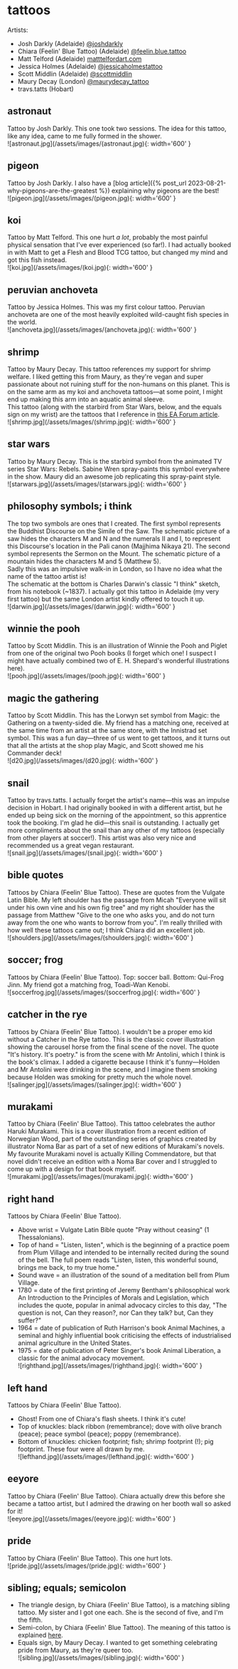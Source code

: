 # tattoos  
Artists:  
- Josh Darkly (Adelaide) [@joshdarkly](https://www.instagram.com/joshdarkly/?hl=en)  
- Chiara (Feelin' Blue Tattoo) (Adelaide) [@feelin.blue.tattoo](https://www.instagram.com/feelin.blue.tattoo/)  
- Matt Telford (Adelaide) [matttelfordart.com](https://www.matttelfordart.com/)  
- Jessica Holmes (Adelaide) [@jessicaholmestattoo](https://www.instagram.com/jessicaholmestattoo/?hl=en)  
- Scott Middlin (Adelaide) [@scottmiddlin](https://www.instagram.com/scottmiddlin/?hl=en)  
- Maury Decay (London) [@maurydecay_tattoo](https://www.instagram.com/maurydecay_tattoos/?hl=en)  
- travs.tatts (Hobart)  

## astronaut  
Tattoo by Josh Darkly. This one took two sessions. The idea for this tattoo, like any idea, came to me fully formed in the shower.  
![astronaut.jpg](/assets/images/(astronaut.jpg){: width='600' }  

## pigeon  
Tattoo by Josh Darkly. I also have a [blog article]({% post_url 2023-08-21-why-pigeons-are-the-greatest %}) explaining why pigeons are the best!  
![pigeon.jpg](/assets/images/(pigeon.jpg){: width='600' }  

## koi  
Tattoo by Matt Telford. This one hurt *a lot*, probably the most painful physical sensation that I've ever experienced (so far!). I had actually booked in with Matt to get a Flesh and Blood TCG tattoo, but changed my mind and got this fish instead.  
![koi.jpg](/assets/images/(koi.jpg){: width='600' }  

## peruvian anchoveta  
Tattoo by Jessica Holmes. This was my first colour tattoo. Peruvian anchoveta are one of the most heavily exploited wild-caught fish species in the world.  
![anchoveta.jpg](/assets/images/(anchoveta.jpg){: width='600' }  

## shrimp  
Tattoo by Maury Decay. This tattoo references my support for shrimp welfare. I liked getting this from Maury, as they're vegan and super passionate about not ruining stuff for the non-humans on this planet. This is on the same arm as my koi and anchoveta tattoos—at some point, I might end up making this arm into an aquatic animal sleeve.  
This tattoo (along with the starbird from Star Wars, below, and the equals sign on my wrist) are the tattoos that I reference in [this EA Forum article](https://forum.effectivealtruism.org/posts/xtcgsLA2G8bn8vj99/reminding-myself-just-how-awful-pain-can-get-plus-an).  
![shrimp.jpg](/assets/images/(shrimp.jpg){: width='600' }  

## star wars  
Tattoo by Maury Decay. This is the starbird symbol from the animated TV series Star Wars: Rebels. Sabine Wren spray-paints this symbol everywhere in the show. Maury did an awesome job replicating this spray-paint style.  
![starwars.jpg](/assets/images/(starwars.jpg){: width='600' }  

## philosophy symbols; i think  
The top two symbols are ones that I created. The first symbol represents the Buddhist Discourse on the Simile of the Saw. The schematic picture of a saw hides the characters M and N and the numerals II and I, to represent this Discourse's location in the Pali canon (Majjhima Nikaya 21). The second symbol represents the Sermon on the Mount. The schematic picture of a mountain hides the characters M and 5 (Matthew 5).  
Sadly this was an impulsive walk-in in London, so I have no idea what the name of the tattoo artist is!  
The schematic at the bottom is Charles Darwin's classic "I think" sketch, from his notebook (~1837). I actually got this tattoo in Adelaide (my very first tattoo) but the same London artist kindly offered to touch it up.  
![darwin.jpg](/assets/images/(darwin.jpg){: width='600' }  

## winnie the pooh  
Tattoo by Scott Middlin. This is an illustration of Winnie the Pooh and Piglet from one of the original two Pooh books (I forget which one! I suspect I might have actually combined two of E. H. Shepard's wonderful illustrations here).  
![pooh.jpg](/assets/images/(pooh.jpg){: width='600' }  

## magic the gathering  
Tattoo by Scott Middlin. This has the Lorwyn set symbol from Magic: the Gathering on a twenty-sided die. My friend has a matching one, received at the same time from an artist at the same store, with the Innistrad set symbol. This was a fun day—three of us went to get tattoos, and it turns out that all the artists at the shop play Magic, and Scott showed me his Commander deck!  
![d20.jpg](/assets/images/(d20.jpg){: width='600' }  

## snail  
Tattoo by travs.tatts. I actually forget the artist's name—this was an impulse decision in Hobart. I had originally booked in with a different artist, but he ended up being sick on the morning of the appointment, so this apprentice took the booking. I'm glad he did—this snail is outstanding. I actually get more compliments about the snail than any other of my tattoos (especially from other players at soccer!). This artist was also very nice and recommended us a great vegan restaurant.  
![snail.jpg](/assets/images/(snail.jpg){: width='600' }  

## bible quotes  
Tattoos by Chiara (Feelin' Blue Tattoo). These are quotes from the Vulgate Latin Bible. My left shoulder has the passage from Micah "Everyone will sit under his own vine and his own fig tree" and my right shoulder has the passage from Matthew "Give to the one who asks you, and do not turn away from the one who wants to borrow from you". I'm really thrilled with how well these tattoos came out; I think Chiara did an excellent job.  
![shoulders.jpg](/assets/images/(shoulders.jpg){: width='600' }  

## soccer; frog  
Tattoos by Chiara (Feelin' Blue Tattoo). Top: soccer ball. Bottom: Qui-Frog Jinn. My friend got a matching frog, Toadi-Wan Kenobi.  
![soccerfrog.jpg](/assets/images/(soccerfrog.jpg){: width='600' }  

## catcher in the rye  
Tattoos by Chiara (Feelin' Blue Tattoo). I wouldn't be a proper emo kid without a Catcher in the Rye tattoo. This is the classic cover illustration showing the carousel horse from the final scene of the novel. The quote "It's history. It's poetry." is from the scene with Mr Antolini, which I think is the book's climax. I added a cigarette because I think it's funny—Holden and Mr Antolini were drinking in the scene, and I imagine them smoking because Holden was smoking for pretty much the whole novel.  
![salinger.jpg](/assets/images/(salinger.jpg){: width='600' }  

## murakami  
Tattoo by Chiara (Feelin' Blue Tattoo). This tattoo celebrates the author Haruki Murakami. This is a cover illustration from a recent edition of Norwegian Wood, part of the outstanding series of graphics created by illustrator Noma Bar as part of a set of new editions of Murakami's novels. My favourite Murakami novel is actually Killing Commendatore, but that novel didn't receive an edition with a Noma Bar cover and I struggled to come up with a design for that book myself.  
![murakami.jpg](/assets/images/(murakami.jpg){: width='600' }  

## right hand  
Tattoos by Chiara (Feelin' Blue Tattoo).  
- Above wrist = Vulgate Latin Bible quote "Pray without ceasing" (1 Thessalonians).  
- Top of hand = "Listen, listen", which is the beginning of a practice poem from Plum Village and intended to be internally recited during the sound of the bell. The full poem reads "Listen, listen, this wonderful sound, brings me back, to my true home."  
- Sound wave = an illustration of the sound of a meditation bell from Plum Village.  
- 1780 = date of the first printing of Jeremy Bentham's philosophical work An Introduction to the Principles of Morals and Legislation, which includes the quote, popular in animal advocacy circles to this day, "The question is not, Can they reason?, nor Can they talk? but, Can they suffer?"  
- 1964 = date of publication of Ruth Harrison's book Animal Machines, a seminal and highly influential book criticising the effects of industrialised animal agriculture in the United States.  
- 1975 = date of publication of Peter Singer's book Animal Liberation, a classic for the animal advocacy movement.  
![righthand.jpg](/assets/images/(righthand.jpg){: width='600' }  

## left hand  
Tattoos by Chiara (Feelin' Blue Tattoo).  
- Ghost! From one of Chiara's flash sheets. I think it's cute!  
- Top of knuckles: black ribbon (remembrance); dove with olive branch (peace); peace symbol (peace); poppy (remembrance).  
- Bottom of knuckles: chicken footprint; fish; shrimp footprint (!); pig footprint. These four were all drawn by me.  
![lefthand.jpg](/assets/images/(lefthand.jpg){: width='600' }  

## eeyore  
Tattoo by Chiara (Feelin' Blue Tattoo). Chiara actually drew this before she became a tattoo artist, but I admired the drawing on her booth wall so asked for it!  
![eeyore.jpg](/assets/images/(eeyore.jpg){: width='600' }  

## pride  
Tattoo by Chiara (Feelin' Blue Tattoo). This one hurt lots.  
![pride.jpg](/assets/images/(pride.jpg){: width='600' }  

## sibling; equals; semicolon  
- The triangle design, by Chiara (Feelin' Blue Tattoo), is a matching sibling tattoo. My sister and I got one each. She is the second of five, and I'm the fifth.  
- Semi-colon, by Chiara (Feelin' Blue Tattoo). The meaning of this tattoo is explained [here](https://www.projectsemicolon.com/).  
- Equals sign, by Maury Decay. I wanted to get something celebrating pride from Maury, as they're queer too.  
![sibling.jpg](/assets/images/(sibling.jpg){: width='600' }  
